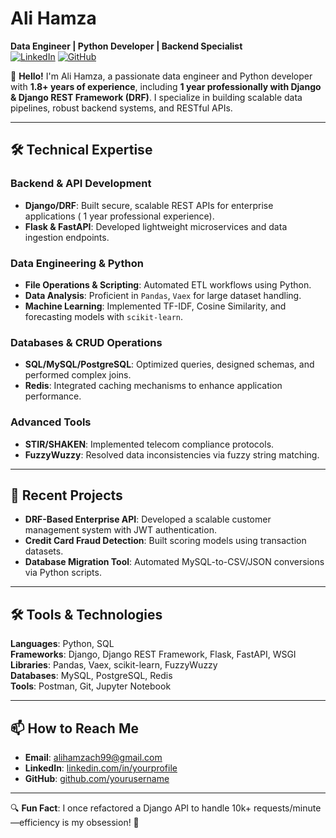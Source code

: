 # Ali Hamza  
**Data Engineer | Python Developer | Backend Specialist**  
[![LinkedIn](https://img.shields.io/badge/LinkedIn-Connect-blue)](https://linkedin.com/in/alihamza007) 
[![GitHub](https://img.shields.io/badge/GitHub-Follow-black)](https://github.com/alihamzach)  

👋 **Hello!** I'm Ali Hamza, a passionate data engineer and Python developer with **1.8+ years of experience**, including **1 year professionally with Django & Django REST Framework (DRF)**. I specialize in building scalable data pipelines, robust backend systems, and RESTful APIs.  

---

## 🛠️ Technical Expertise  
### **Backend & API Development**  
- **Django/DRF**: Built secure, scalable REST APIs for enterprise applications ( 1 year professional experience).  
- **Flask & FastAPI**: Developed lightweight microservices and data ingestion endpoints.  

### **Data Engineering & Python**  
- **File Operations & Scripting**: Automated ETL workflows using Python.  
- **Data Analysis**: Proficient in `Pandas`, `Vaex` for large dataset handling.  
- **Machine Learning**: Implemented TF-IDF, Cosine Similarity, and forecasting models with `scikit-learn`.  

### **Databases & CRUD Operations**  
- **SQL/MySQL/PostgreSQL**: Optimized queries, designed schemas, and performed complex joins.  
- **Redis**: Integrated caching mechanisms to enhance application performance.  

### **Advanced Tools**  
- **STIR/SHAKEN**: Implemented telecom compliance protocols.  
- **FuzzyWuzzy**: Resolved data inconsistencies via fuzzy string matching.  

---

## 💼 Recent Projects  
- **DRF-Based Enterprise API**: Developed a scalable customer management system with JWT authentication.  
- **Credit Card Fraud Detection**: Built scoring models using transaction datasets.  
- **Database Migration Tool**: Automated MySQL-to-CSV/JSON conversions via Python scripts.  

---

## 🛠️ Tools & Technologies  
**Languages**: Python, SQL  
**Frameworks**: Django, Django REST Framework, Flask, FastAPI, WSGI  
**Libraries**: Pandas, Vaex, scikit-learn, FuzzyWuzzy  
**Databases**: MySQL, PostgreSQL, Redis  
**Tools**: Postman, Git, Jupyter Notebook  

---

## 📫 How to Reach Me  
- **Email**: alihamzach99@gmail.com  
- **LinkedIn**: [linkedin.com/in/yourprofile](https://linkedin.com/in/alihamza007)  
- **GitHub**: [github.com/yourusername](https://github.com/alihamzach)  

--- 

🔍 **Fun Fact**: I once refactored a Django API to handle 10k+ requests/minute—efficiency is my obsession! 🚀  



<!---
alihamzach/alihamzach is a ✨ special ✨ repository because its `README.md` (this file) appears on your GitHub profile.
You can click the Preview link to take a look at your changes.
--->
